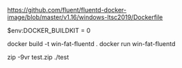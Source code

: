 https://github.com/fluent/fluentd-docker-image/blob/master/v1.16/windows-ltsc2019/Dockerfile

$env:DOCKER_BUILDKIT = 0

docker build -t win-fat-fluentd .
docker run win-fat-fluentd


zip -9vr test.zip ./test
